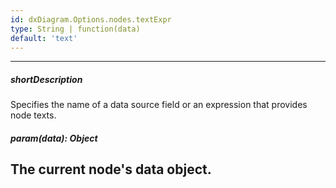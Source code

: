 ```yaml
---
id: dxDiagram.Options.nodes.textExpr
type: String | function(data)
default: 'text'
---
```

---
##### shortDescription
Specifies the name of a data source field or an expression that provides node texts.

##### param(data): Object
The current node's data object.
---
